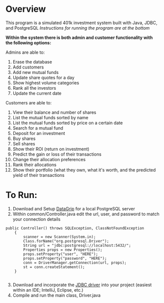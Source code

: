 # Overview
This program is a simulated 401k investment system built with Java, JDBC, and PostgreSQL
*Instructions for running the program are at the bottom*

**Within the system there is both admin and customer functionality with the following options:**

Admins are able to:
1. Erase the database
2. Add customers
3. Add new mutual funds
4. Update share quotes for a day
5. Show highest volume categories
6. Rank all the investors
7. Update the current date

Customers are able to: 
1. View their balance and number of shares
2. List the mutual funds sorted by name
3. List the mutual funds sorted by price on a certain date
4. Search for a mutual fund
5. Deposit for an investment
6. Buy shares
7. Sell shares
8. Show their ROI (return on investment)
9. Predict the gain or loss of their transactions
10. Change their allocation preferences
11. Rank their allocations
12. Show their portfolio (what they own, what it's worth, and the predicted yield of their transactions

# To Run:
1. Download and Setup [DataGrip](https://www.jetbrains.com/help/datagrip/meet-the-product.html) for a local PostgreSQL server
2. Within common/Controller.java edit the url, user, and password to match your connection details
```
public Controller() throws SQLException, ClassNotFoundException
    {
        scanner = new Scanner(System.in);
        Class.forName("org.postgresql.Driver");
	    String url = "jdbc:postgresql://localhost:5432/";
        Properties props = new Properties();
        props.setProperty("user", "HERE");
        props.setProperty("password", "HERE");
        conn = DriverManager.getConnection(url, props);
        st = conn.createStatement();
    }
   
   ```

3.  Download and incorporate the [JDBC driver](https://jdbc.postgresql.org/) into your project (easiest within an IDE; IntelliJ, Eclipse, etc.)
4. Compile and run the main class, Driver.java


